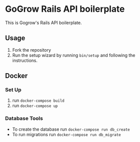 # GoGrow Rails API boilerplate

This is Gogrow's Rails API boilerplate.

## Usage

1. Fork the repository
2. Run the setup wizard by running `bin/setup` and following the instructions.


## Docker
### Set Up
1. run `docker-compose build`
2. run `docker-compose up`

### Database Tools
* To create the database run `docker-compose run db_create`
* To run migrations run `docker-compose run db_migrate`
